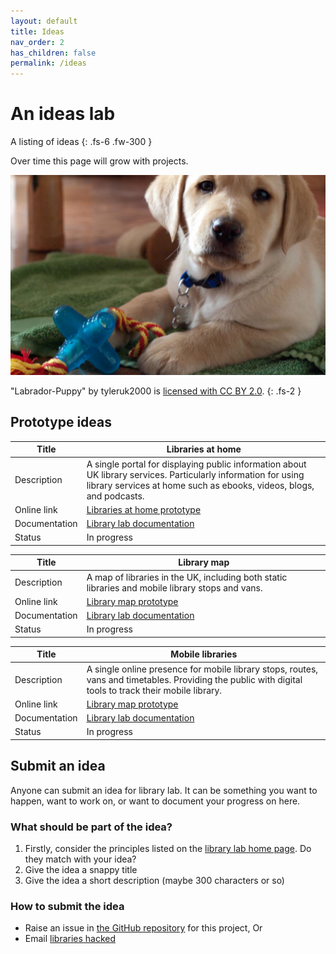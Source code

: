 ```yaml
---
layout: default
title: Ideas
nav_order: 2
has_children: false
permalink: /ideas
---
```


# An ideas lab

A listing of ideas
{: .fs-6 .fw-300 }

Over time this page will grow with projects.

![A photo of a labrador puppy](https://raw.githubusercontent.com/LibrariesHacked/librarylab/master/assets/images/ideas-lab.jpg)

"Labrador-Puppy" by tyleruk2000 is [licensed with CC BY 2.0](https://creativecommons.org/licenses/by/2.0/).
{: .fs-2 }

## Prototype ideas

| Title | Libraries at home |
|-|-|
| Description | A single portal for displaying public information about UK library services. Particularly information for using library services at home such as ebooks, videos, blogs, and podcasts. |
| Online link | [Libraries at home prototype](https://www.librariesathome.co.uk/) |
| Documentation | [Library lab documentation](/libraries-at-home) |
| Status | In progress |

| Title | Library map |
|-|-|
| Description | A map of libraries in the UK, including both static libraries and mobile library stops and vans. |
| Online link | [Library map prototype](https://www.librarymap.co.uk/) |
| Documentation | [Library lab documentation](/library-map) |
| Status | In progress |

| Title | Mobile libraries |
|-|-|
| Description | A single online presence for mobile library stops, routes, vans and timetables. Providing the public with digital tools to track their mobile library. |
| Online link | [Library map prototype](https://www.mobilelibraries.org/) |
| Documentation | [Library lab documentation](/mobile-libraries) |
| Status | In progress |

## Submit an idea

Anyone can submit an idea for library lab. It can be something you want to happen, want to work on, or want to document your progress on here.

### What should be part of the idea?

1. Firstly, consider the principles listed on the [library lab home page](/). Do they match with your idea?
2. Give the idea a snappy title
3. Give the idea a short description (maybe 300 characters or so)

### How to submit the idea

* Raise an issue in [the GitHub repository]() for this project, Or
* Email [libraries hacked](mailto:info@librarieshacked.org)
